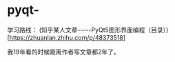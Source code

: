 # pyqt-

学习路线：
(知乎某人文章-----PyQt5图形界面编程（目录）)[https://zhuanlan.zhihu.com/p/48373518]

我19年看的时候距离作者写文章都2年了。